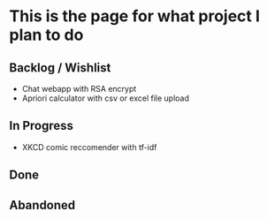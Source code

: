 # This is the page for what project I plan to do

## Backlog / Wishlist
- Chat webapp with RSA encrypt
- Apriori calculator with csv or excel file upload


## In Progress
- XKCD comic reccomender with tf-idf


## Done


## Abandoned

